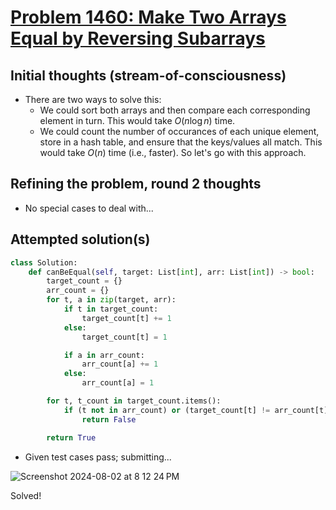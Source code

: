 # [Problem 1460: Make Two Arrays Equal by Reversing Subarrays](https://leetcode.com/problems/make-two-arrays-equal-by-reversing-subarrays/description/?envType=daily-question)

## Initial thoughts (stream-of-consciousness)
- There are two ways to solve this:
    - We could sort both arrays and then compare each corresponding element in turn.  This would take $O(n \log n)$ time.
    - We could count the number of occurances of each unique element, store in a hash table, and ensure that the keys/values all match.  This would take $O(n)$ time (i.e., faster).  So let's go with this approach.

## Refining the problem, round 2 thoughts
- No special cases to deal with...

## Attempted solution(s)
```python
class Solution:
    def canBeEqual(self, target: List[int], arr: List[int]) -> bool:
        target_count = {}
        arr_count = {}
        for t, a in zip(target, arr):
            if t in target_count:
                target_count[t] += 1
            else:
                target_count[t] = 1

            if a in arr_count:
                arr_count[a] += 1
            else:
                arr_count[a] = 1

        for t, t_count in target_count.items():
            if (t not in arr_count) or (target_count[t] != arr_count[t]):
                return False

        return True
```
- Given test cases pass; submitting...

![Screenshot 2024-08-02 at 8 12 24 PM](https://github.com/user-attachments/assets/0d1fd1fe-1937-4d81-8a2e-d55f3ce42dab)

Solved!
